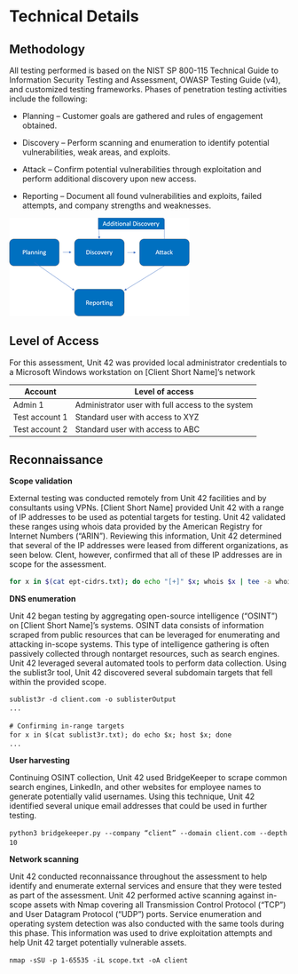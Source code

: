 # Technical Details

## Methodology

All testing performed is based on the NIST SP 800-115 Technical Guide to Information Security Testing and Assessment, OWASP Testing Guide (v4), and customized testing frameworks.
Phases of penetration testing activities include the following:

- Planning – Customer goals are gathered and rules of engagement obtained.

- Discovery – Perform scanning and enumeration to identify potential vulnerabilities, weak areas, and exploits.

- Attack – Confirm potential vulnerabilities through exploitation and perform additional discovery upon new access.

- Reporting – Document all found vulnerabilities and exploits, failed attempts, and company strengths and weaknesses.


![](screenshots/methodology.png)


## Level of Access

For this assessment, Unit 42 was provided local administrator credentials to a Microsoft Windows workstation on [Client Short Name]’s network

| Account	| Level of access |
|----|----|
| Admin 1	| Administrator user with full access to the system |
| Test account 1 |	Standard user with access to XYZ |
| Test account 2	| Standard user with access to ABC |

## Reconnaissance

**Scope validation**

External testing was conducted remotely from Unit 42 facilities and by consultants using VPNs. [Client Short Name] provided Unit 42 with a range of IP addresses to be used as potential targets for testing. Unit 42 validated these ranges using whois data provided by the American Registry for Internet Numbers (“ARIN”).
Reviewing this information, Unit 42 determined that several of the IP addresses were leased from different organizations, as seen below. Clent, however, confirmed that all of these IP addresses are in scope for the assessment.

```bash
for x in $(cat ept-cidrs.txt); do echo "[+]" $x; whois $x | tee -a whois-full.txt | grep -Ei 'Organization|OrgName|netname|descr|address|bal';done | tee whois.txt
```

**DNS enumeration**

Unit 42 began testing by aggregating open-source intelligence (“OSINT”) on [Client Short Name]’s systems. OSINT data consists of information scraped from public resources that can be leveraged for enumerating and attacking in-scope systems. This type of intelligence gathering is often passively collected through nontarget resources, such as search engines. Unit 42 leveraged several automated tools to perform data collection. Using the sublist3r  tool, Unit 42 discovered several subdomain targets that fell within the provided scope.

```
sublist3r -d client.com -o sublisterOutput
...

# Confirming in-range targets
for x in $(cat sublist3r.txt); do echo $x; host $x; done
...

```

**User harvesting**

Continuing OSINT collection, Unit 42 used BridgeKeeper  to scrape common search engines, LinkedIn, and other websites for employee names to generate potentially valid usernames. Using this technique, Unit 42 identified several unique email addresses that could be used in further testing.

`python3 bridgekeeper.py --company “client” --domain client.com --depth 10`

**Network scanning**

Unit 42 conducted reconnaissance throughout the assessment to help identify and enumerate external services and ensure that they were tested as part of the assessment. Unit 42 performed active scanning against in-scope assets with Nmap  covering all Transmission Control Protocol (“TCP”) and User Datagram Protocol (“UDP”) ports. Service enumeration and operating system detection was also conducted with the same tools during this phase. This information was used to drive exploitation attempts and help Unit 42 target potentially vulnerable assets.

`nmap -sSU -p 1-65535 -iL scope.txt -oA client`

